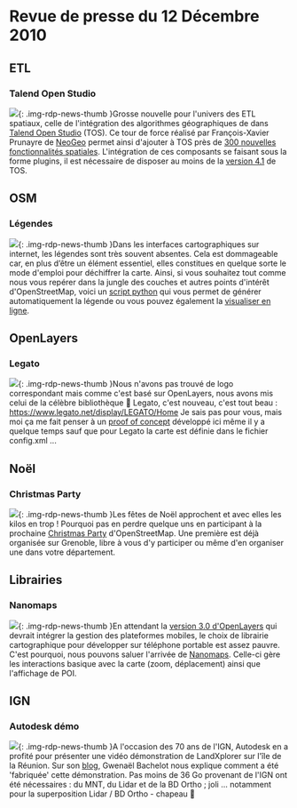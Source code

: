 # Revue de presse du 12 Décembre 2010

## ETL

### Talend Open Studio

![](https://cdn.geotribu.fr/img/internal/icons-rdp-news/news.png){: .img-rdp-news-thumb }Grosse nouvelle pour l'univers des ETL spatiaux, celle de l'intégration des algorithmes géographiques de <sextante> dans [Talend Open Studio](http://www.talend.com/products-data-integration/talend-open-studio.php) (TOS). Ce tour de force réalisé par François-Xavier Prunayre de [NeoGeo](http://www.neogeo-online.net/blog/archives/612/) permet ainsi d'ajouter à TOS près de [300 nouvelles fonctionnalités spatiales](http://forge.osor.eu/plugins/wiki/index.php?The%20algorithms&id=13&type=g). L'intégration de ces composants se faisant sous la forme plugins, il est nécessaire de disposer au moins de la [version 4.1](http://www.talend.com/download.php#) de TOS.

## OSM

### Légendes

![](https://cdn.geotribu.fr/img/internal/icons-rdp-news/news.png){: .img-rdp-news-thumb }Dans les interfaces cartographiques sur internet, les légendes sont très souvent absentes. Cela est dommageable car, en plus d’être un élément essentiel, elles constitues en quelque sorte le mode d'emploi pour déchiffrer la carte. Ainsi, si vous souhaitez tout comme nous vous repérer dans la jungle des couches et autres points d'intérêt d'OpenStreetMap, voici un [script python](http://trac.openstreetmap.org/browser/applications/rendering/mapnik/legend.py) qui vous permet de générer automatiquement la légende ou vous pouvez également la [visualiser en ligne](http://dev-yves.dyndns.org/legend/page.html).

## OpenLayers

### Legato

![](https://cdn.geotribu.fr/img/internal/icons-rdp-news/news.png){: .img-rdp-news-thumb }Nous n'avons pas trouvé de logo correspondant mais comme c'est basé sur OpenLayers, nous avons mis celui de la célèbre bibliothèque :slightly_smiling_face: Legato, c'est nouveau, c'est tout beau : <https://www.legato.net/display/LEGATO/Home> Je sais pas pour vous, mais moi ça me fait penser à un [proof of concept](http://geotribu.net/node/270) développé ici même il y a quelque temps sauf que pour Legato la carte est définie dans le fichier config.xml ...

## Noël

### Christmas Party

![](https://cdn.geotribu.fr/img/internal/icons-rdp-news/news.png){: .img-rdp-news-thumb }Les fêtes de Noël approchent et avec elles les kilos en trop ! Pourquoi pas en perdre quelque uns en participant à la prochaine [Christmas Party](http://wiki.openstreetmap.org/wiki/Christmas_Party_2010) d'OpenStreetMap. Une première est déjà organisée sur Grenoble, libre à vous d'y participer ou même d'en organiser une dans votre département.

## Librairies

### Nanomaps

![](https://cdn.geotribu.fr/img/internal/icons-rdp-news/news.png){: .img-rdp-news-thumb }En attendant la [version 3.0 d'OpenLayers](http://openlayers.org/blog/2010/06/30/openlayers-3-on-github/) qui devrait intégrer la gestion des plateformes mobiles, le choix de librairie cartographique pour développer sur téléphone portable est assez pauvre. C'est pourquoi, nous pouvons saluer l'arrivée de [Nanomaps](http://stella.laurenzo.org/2010/12/working-version-of-nanomaps/). Celle-ci gère les interactions basique avec la carte (zoom, déplacement) ainsi que l'affichage de POI.

## IGN

### Autodesk démo

![](https://cdn.geotribu.fr/img/internal/icons-rdp-news/news.png){: .img-rdp-news-thumb }A l'occasion des 70 ans de l'IGN, Autodesk en a profité pour présenter une vidéo démonstration de LandXplorer sur l'île de la Réunion. Sur son [blog](http://geospatialfrance.typepad.com/geospatialfrance/2010/12/ile-de-la-reunion-en-3d-vido-hd-collaboration-ign-autodesk-dreal-reunion-36-go-dans-landxplorer.html), Gwenaël Bachelot nous explique comment a été 'fabriquée' cette démonstration. Pas moins de 36 Go provenant de l'IGN ont été nécessaires : du MNT, du Lidar et de la BD Ortho ; joli ... notamment pour la superposition Lidar / BD Ortho - chapeau :slightly_smiling_face:

